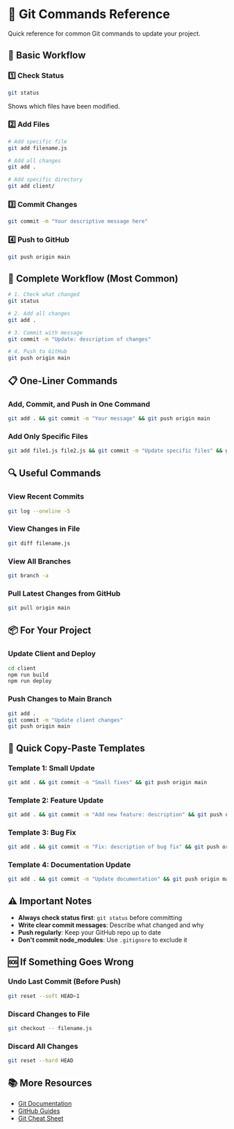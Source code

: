 # 🔧 Git Commands Reference

Quick reference for common Git commands to update your project.

## 📝 Basic Workflow

### 1️⃣ Check Status
```bash
git status
```
Shows which files have been modified.

### 2️⃣ Add Files
```bash
# Add specific file
git add filename.js

# Add all changes
git add .

# Add specific directory
git add client/
```

### 3️⃣ Commit Changes
```bash
git commit -m "Your descriptive message here"
```

### 4️⃣ Push to GitHub
```bash
git push origin main
```

## 🚀 Complete Workflow (Most Common)

```bash
# 1. Check what changed
git status

# 2. Add all changes
git add .

# 3. Commit with message
git commit -m "Update: description of changes"

# 4. Push to GitHub
git push origin main
```

## 📋 One-Liner Commands

### Add, Commit, and Push in One Command
```bash
git add . && git commit -m "Your message" && git push origin main
```

### Add Only Specific Files
```bash
git add file1.js file2.js && git commit -m "Update specific files" && git push origin main
```

## 🔍 Useful Commands

### View Recent Commits
```bash
git log --oneline -5
```

### View Changes in File
```bash
git diff filename.js
```

### View All Branches
```bash
git branch -a
```

### Pull Latest Changes from GitHub
```bash
git pull origin main
```

## 📦 For Your Project

### Update Client and Deploy
```bash
cd client
npm run build
npm run deploy
```

### Push Changes to Main Branch
```bash
git add .
git commit -m "Update client changes"
git push origin main
```

## 🎯 Quick Copy-Paste Templates

### Template 1: Small Update
```bash
git add . && git commit -m "Small fixes" && git push origin main
```

### Template 2: Feature Update
```bash
git add . && git commit -m "Add new feature: description" && git push origin main
```

### Template 3: Bug Fix
```bash
git add . && git commit -m "Fix: description of bug fix" && git push origin main
```

### Template 4: Documentation Update
```bash
git add . && git commit -m "Update documentation" && git push origin main
```

## ⚠️ Important Notes

- **Always check status first**: `git status` before committing
- **Write clear commit messages**: Describe what changed and why
- **Push regularly**: Keep your GitHub repo up to date
- **Don't commit node_modules**: Use `.gitignore` to exclude it

## 🆘 If Something Goes Wrong

### Undo Last Commit (Before Push)
```bash
git reset --soft HEAD~1
```

### Discard Changes to File
```bash
git checkout -- filename.js
```

### Discard All Changes
```bash
git reset --hard HEAD
```

## 📚 More Resources

- [Git Documentation](https://git-scm.com/doc)
- [GitHub Guides](https://guides.github.com)
- [Git Cheat Sheet](https://education.github.com/git-cheat-sheet-education.pdf)

